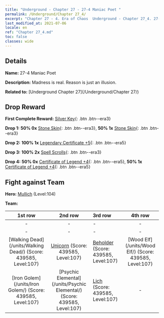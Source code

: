 ```yaml
---
title: "Underground - Chapter 27 - 27-4 Maniac Poet "
permalink: /Underground/Chapter 27_4/
excerpt: "Chapter 27 - 4. Era of Chaos  Underground - Chapter 27_4. 27-4 Maniac Poet "
last_modified_at: 2021-07-06
locale: en
ref: "Chapter 27_4.md"
toc: false
classes: wide
---
```


## Details

 **Name:** 27-4 Maniac Poet 

 **Description:** Madness is real. Reason is just an illusion.

 **Related to:** [Underground Chapter 27](/Underground/Chapter 27/)

## Drop Reward

 **First Complete Reward:** [Silver Key](/Items/con_693/){: .btn .btn--era3}

 **Drop 1:** **50% 0x** [Stone Skin](/Items/her_452/){: .btn .btn--era3}, **50% 1x** [Stone Skin](/Items/her_452/){: .btn .btn--era3}

 **Drop 2:** **100% 1x** [Legendary Certificate +5](/Items/mat_102/){: .btn .btn--era5}

 **Drop 3:** **100% 2x** [Spell Scrolls](/Items/con_694/){: .btn .btn--era3}

 **Drop 4:** **50% 0x** [Certificate of Legend +4](/Items/mat_95/){: .btn .btn--era5}, **50% 1x** [Certificate of Legend +4](/Items/mat_95/){: .btn .btn--era5}


## Fight against Team
 **Hero:** [Mullich](/heroes/Mullich/) (Level:104)

 **Team:**


  | 1st row | 2nd row | 3rd row | 4th row |
  |:----:|:----:|:----|:----:|
  | - | - | - | - |
  | - | - | - | - |
  | [Walking Dead](/units/Walking Dead/) (Score: 439585, Level:107)  | [Unicorn](/units/Unicorn/) (Score: 439585, Level:107)  | [Beholder](/units/Beholder/) (Score: 439585, Level:107)  | [Wood Elf](/units/Wood Elf/) (Score: 439585, Level:107)  |
  | [Iron Golem](/units/Iron Golem/) (Score: 439585, Level:107)  | [Psychic Elemental](/units/Psychic Elemental/) (Score: 439585, Level:107)  | [Lich](/units/Lich/) (Score: 439585, Level:107)  | - |


